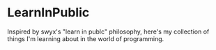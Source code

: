 # LearnInPublic
Inspired by swyx's "learn in publc" philosophy, here's my collection of things I'm learning about in the world of programming. 
